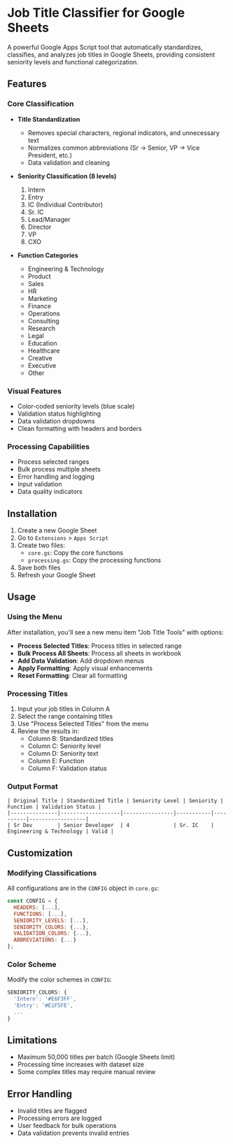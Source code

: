 # Job Title Classifier for Google Sheets

A powerful Google Apps Script tool that automatically standardizes, classifies, and analyzes job titles in Google Sheets, providing consistent seniority levels and functional categorization.

## Features

### Core Classification
- **Title Standardization**
  - Removes special characters, regional indicators, and unnecessary text
  - Normalizes common abbreviations (Sr → Senior, VP → Vice President, etc.)
  - Data validation and cleaning

- **Seniority Classification (8 levels)**
  1. Intern
  2. Entry
  3. IC (Individual Contributor)
  4. Sr. IC
  5. Lead/Manager
  6. Director
  7. VP
  8. CXO

- **Function Categories**
  - Engineering & Technology
  - Product
  - Sales
  - HR
  - Marketing
  - Finance
  - Operations
  - Consulting
  - Research
  - Legal
  - Education
  - Healthcare
  - Creative
  - Executive
  - Other

### Visual Features
- Color-coded seniority levels (blue scale)
- Validation status highlighting
- Data validation dropdowns
- Clean formatting with headers and borders

### Processing Capabilities
- Process selected ranges
- Bulk process multiple sheets
- Error handling and logging
- Input validation
- Data quality indicators

## Installation

1. Create a new Google Sheet
2. Go to `Extensions` > `Apps Script`
3. Create two files:
   - `core.gs`: Copy the core functions
   - `processing.gs`: Copy the processing functions
4. Save both files
5. Refresh your Google Sheet

## Usage

### Using the Menu
After installation, you'll see a new menu item "Job Title Tools" with options:
- **Process Selected Titles**: Process titles in selected range
- **Bulk Process All Sheets**: Process all sheets in workbook
- **Add Data Validation**: Add dropdown menus
- **Apply Formatting**: Apply visual enhancements
- **Reset Formatting**: Clear all formatting

### Processing Titles
1. Input your job titles in Column A
2. Select the range containing titles
3. Use "Process Selected Titles" from the menu
4. Review the results in:
   - Column B: Standardized titles
   - Column C: Seniority level
   - Column D: Seniority text
   - Column E: Function
   - Column F: Validation status

### Output Format
```
| Original Title | Standardized Title | Seniority Level | Seniority | Function | Validation Status |
|---------------|-------------------|----------------|-----------|----------|------------------|
| Sr Dev        | Senior Developer  | 4              | Sr. IC    | Engineering & Technology | Valid |
```

## Customization

### Modifying Classifications
All configurations are in the `CONFIG` object in `core.gs`:
```javascript
const CONFIG = {
  HEADERS: [...],
  FUNCTIONS: [...],
  SENIORITY_LEVELS: [...],
  SENIORITY_COLORS: {...},
  VALIDATION_COLORS: {...},
  ABBREVIATIONS: {...}
};
```

### Color Scheme
Modify the color schemes in `CONFIG`:
```javascript
SENIORITY_COLORS: {
  'Intern': '#E6F3FF',
  'Entry': '#E1F5FE',
  ...
}
```

## Limitations
- Maximum 50,000 titles per batch (Google Sheets limit)
- Processing time increases with dataset size
- Some complex titles may require manual review

## Error Handling
- Invalid titles are flagged
- Processing errors are logged
- User feedback for bulk operations
- Data validation prevents invalid entries

